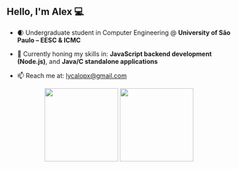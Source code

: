## Hello, I'm Alex 💻

- 🌒 Undergraduate student in Computer Engineering @ **University of São Paulo – EESC & ICMC**

- 🔭 Currently honing my skills in: **JavaScript backend development (Node.js)**, and **Java/C standalone applications**

- 📫 Reach me at: lycalopx@gmail.com



<div align="center">
  <img src="https://github-readme-stats.vercel.app/api?username=LycalopX&show_icons=true&theme=radical" height="165"/>
  <img src="https://github-readme-stats.vercel.app/api/top-langs/?username=LycalopX&layout=compact&theme=radical" height="165"/>
</div>
